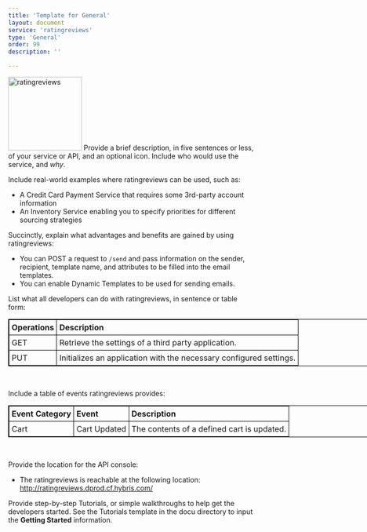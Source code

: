 ```yaml
---
title: 'Template for General'
layout: document
service: 'ratingreviews'
type: 'General'
order: 99
description: ''

---
```


<img style="width:150px" src="img/ratingreviews.png" alt="ratingreviews" style="float:left"> Provide a brief description, in five sentences or less, of your service or API, and an optional icon. Include who would use the service, and *why*.

Include real-world examples where ratingreviews can be used, such as:

* A Credit Card Payment Service that requires some 3rd-party account information
* An Inventory Service enabling you to specify priorities for different sourcing strategies

Succinctly, explain what advantages and benefits are gained by using ratingreviews:

* You can POST a request to `/send` and pass information on the sender, recipient, template name, and attributes to be filled into the email templates.
* You can enable Dynamic Templates to be used for sending emails.


List what all developers can do with ratingreviews, in sentence or table form:
<style>
table,th,td
{
border:1px solid black;
border-collapse:collapse;
}
th,td
{
padding:5px;
}
th
{
text-align:left;
}
</style>
<table style="width:800px">
<tr>
  <td><strong>Operations</strong></td>
  <td><strong>Description</strong></td>
</tr>
<tr>
  <td>GET</td> 
  <td>Retrieve the settings of a third party application.</td>
</tr>
<tr>
  <td>PUT</td> 
  <td>Initializes an application with the necessary configured settings.</td>
</tr>
</table>
<br>


Include a table of events ratingreviews provides:
<style>
table,th,td
{
border:1px solid black;
border-collapse:collapse;
}
th,td
{
padding:5px;
}
th
{
text-align:left;
}
</style>
<table style="width:800px">
<tr>
  <td><strong>Event Category</strong></td>
  <td><strong>Event</strong></td> 
  <td><strong>Description</strong></td>
</tr>
<tr>
  <td>Cart</td>
  <td>Cart Updated</td> 
  <td>The contents of a defined cart is updated.</td>
</tr>
</table>
<br>



Provide the location for the API console:

* The ratingreviews is reachable at the following location:
http://ratingreviews.dprod.cf.hybris.com/


Provide step-by-step Tutorials, or simple walkthroughs to help get the developers started. See the Tutorials template <link> in the docu directory to input the **Getting Started** information.